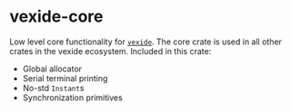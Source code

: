 # vexide-core
Low level core functionality for [`vexide`](https://crates.io/crates/vexide).
The core crate is used in all other crates in the vexide ecosystem.
Included in this crate:
- Global allocator
- Serial terminal printing
- No-std `Instant`s
- Synchronization primitives
